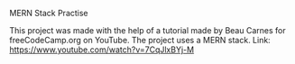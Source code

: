 MERN Stack Practise

This project was made with the help of a tutorial made by Beau Carnes for freeCodeCamp.org on YouTube. The project uses a MERN stack. 
Link: https://www.youtube.com/watch?v=7CqJlxBYj-M
